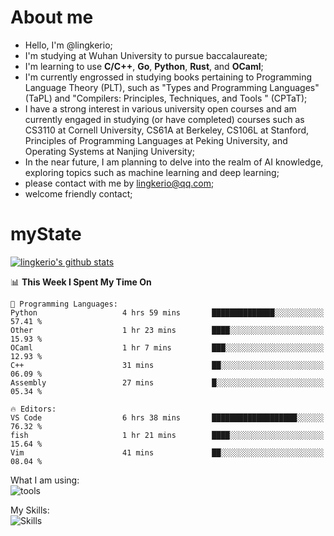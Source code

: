 # About me

- Hello, I'm @lingkerio; 
- I'm studying at Wuhan University to pursue baccalaureate;
- I'm learning to use **C/C++**, **Go**, **Python**, **Rust**, and **OCaml**;
- I'm currently engrossed in studying books pertaining to Programming Language Theory (PLT), such as "Types and Programming Languages" (TaPL) and "Compilers: Principles, Techniques, and Tools " (CPTaT);
- I have a strong interest in various university open courses and am currently engaged in studying (or have completed) courses such as CS3110 at Cornell University, CS61A at Berkeley, CS106L at Stanford, Principles of Programming Languages at Peking University, and Operating Systems at Nanjing University;
- In the near future, I am planning to delve into the realm of AI knowledge, exploring topics such as machine learning and deep learning;
- please contact with me by lingkerio@qq.com;
- welcome friendly contact;


# myState
[![lingkerio's github stats](https://github-readme-stats-sigma-five.vercel.app/api?username=lingkerio&count_private=true&show_icons=true&theme=radical "![lingkerio's github stats")](https://github.com/anuraghazra/github-readme-stats)

<!--[![Top Langs](https://github-readme-stats.vercel.app/api/top-langs/?username=lingkerio&layout=compact)](https://github.com/anuraghazra/github-readme-stats)-->

<!--START_SECTION:waka-->
📊 **This Week I Spent My Time On** 

```text
💬 Programming Languages: 
Python                   4 hrs 59 mins       ██████████████░░░░░░░░░░░   57.41 % 
Other                    1 hr 23 mins        ████░░░░░░░░░░░░░░░░░░░░░   15.93 % 
OCaml                    1 hr 7 mins         ███░░░░░░░░░░░░░░░░░░░░░░   12.93 % 
C++                      31 mins             ██░░░░░░░░░░░░░░░░░░░░░░░   06.09 % 
Assembly                 27 mins             █░░░░░░░░░░░░░░░░░░░░░░░░   05.34 % 

🔥 Editors: 
VS Code                  6 hrs 38 mins       ███████████████████░░░░░░   76.32 % 
fish                     1 hr 21 mins        ████░░░░░░░░░░░░░░░░░░░░░   15.64 % 
Vim                      41 mins             ██░░░░░░░░░░░░░░░░░░░░░░░   08.04 % 
```


<!--END_SECTION:waka-->

What I am using:  
![tools](https://skillicons.dev/icons?i=discord,twitter,linkedin,gitlab,git,github,neovim,vim,md,matlab,stackoverflow,visualstudio,vscode,pycharm)  


My Skills:  
![Skills](https://skillicons.dev/icons?i=bash,c,cpp,cmake,ocaml,docker,latex,md,go,html,codepen,java,linux,powershell,py,qt,regex,rust,php)  
